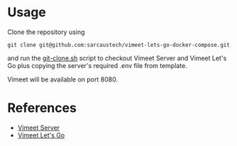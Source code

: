 # Usage
Clone the repository using 

```
git clone git@github.com:sarcaustech/vimeet-lets-go-docker-compose.git
```

and run the [git-clone.sh](/git-clone.sh) script to checkout Vimeet Server and Vimeet Let's Go plus copying the server's required .env file from template.

Vimeet will be available on port 8080.

# References
* [Vimeet Server](https://www.github.com/sarcaustech/vimeet-server)
* [Vimeet Let's Go](https://www.github.com/sarcaustech/vimeet-lets-go)
